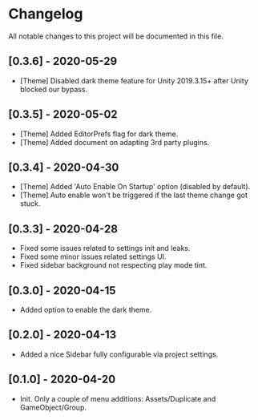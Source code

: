 # Changelog

All notable changes to this project will be documented in this file.

## [0.3.6] - 2020-05-29

- [Theme] Disabled dark theme feature for Unity 2019.3.15+ after Unity blocked our bypass.

## [0.3.5] - 2020-05-02

- [Theme] Added EditorPrefs flag for dark theme.
- [Theme] Added document on adapting 3rd party plugins.

## [0.3.4] - 2020-04-30

- [Theme] Added 'Auto Enable On Startup' option (disabled by default).
- [Theme] Auto enable won't be triggered if the last theme change got stuck.

## [0.3.3] - 2020-04-28

- Fixed some issues related to settings init and leaks.
- Fixed some minor issues related settings UI.
- Fixed sidebar background not respecting play mode tint.

## [0.3.0] - 2020-04-15

- Added option to enable the dark theme.

## [0.2.0] - 2020-04-13

- Added a nice Sidebar fully configurable via project settings.

## [0.1.0] - 2020-04-20

- Init. Only a couple of menu additions: Assets/Duplicate and GameObject/Group.

